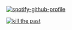 [![spotify-github-profile](https://spotify-github-profile.kittinanx.com/api/view?uid=31n7pobd6zaqumfwaldxei7ulhdi&cover_image=true&theme=natemoo-re&show_offline=false&background_color=121212&interchange=false&bar_color=50614c&bar_color_cover=false)](https://spotify-github-profile.kittinanx.com/api/view?uid=31n7pobd6zaqumfwaldxei7ulhdi&redirect=true)

[![kill the past](https://github.com/user-attachments/assets/df426a37-c0ab-437b-8f4d-0b95db1ff1c4)](https://steamcommunity.com/id/arphias/) 
